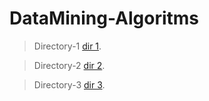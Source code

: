 # DataMining-Algoritms

> Directory-1 [dir 1](https://github.com/HeliaHashemipour/DataMining-Algoritms/tree/main/1).

> Directory-2 [dir 2](https://github.com/HeliaHashemipour/DataMining-Algoritms/tree/main/2).

> Directory-3 [dir 3](https://github.com/HeliaHashemipour/DataMining-Algoritms/tree/main/3).

